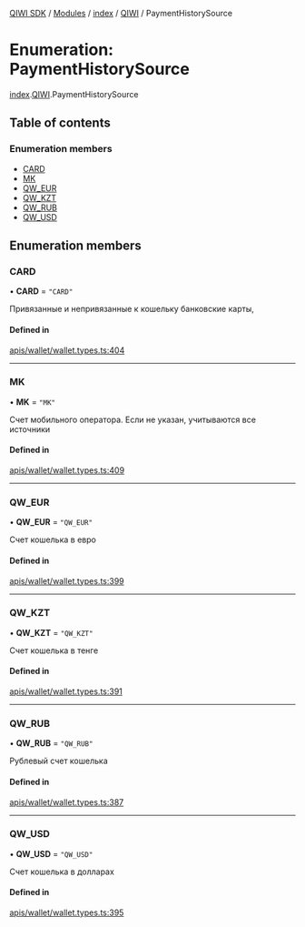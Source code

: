 [QIWI SDK](../README.md) / [Modules](../modules.md) / [index](../modules/index.md) / [QIWI](../modules/index.QIWI.md) / PaymentHistorySource

# Enumeration: PaymentHistorySource

[index](../modules/index.md).[QIWI](../modules/index.QIWI.md).PaymentHistorySource

## Table of contents

### Enumeration members

- [CARD](index.QIWI.PaymentHistorySource.md#card)
- [MK](index.QIWI.PaymentHistorySource.md#mk)
- [QW\_EUR](index.QIWI.PaymentHistorySource.md#qw_eur)
- [QW\_KZT](index.QIWI.PaymentHistorySource.md#qw_kzt)
- [QW\_RUB](index.QIWI.PaymentHistorySource.md#qw_rub)
- [QW\_USD](index.QIWI.PaymentHistorySource.md#qw_usd)

## Enumeration members

### CARD

• **CARD** = `"CARD"`

Привязанные и непривязанные к кошельку банковские
карты,

#### Defined in

[apis/wallet/wallet.types.ts:404](https://github.com/AlexXanderGrib/node-qiwi-sdk/blob/05e2fb8/src/apis/wallet/wallet.types.ts#L404)

___

### MK

• **MK** = `"MK"`

Счет мобильного оператора. Если не указан, учитываются
все источники

#### Defined in

[apis/wallet/wallet.types.ts:409](https://github.com/AlexXanderGrib/node-qiwi-sdk/blob/05e2fb8/src/apis/wallet/wallet.types.ts#L409)

___

### QW\_EUR

• **QW\_EUR** = `"QW_EUR"`

Счет кошелька в евро

#### Defined in

[apis/wallet/wallet.types.ts:399](https://github.com/AlexXanderGrib/node-qiwi-sdk/blob/05e2fb8/src/apis/wallet/wallet.types.ts#L399)

___

### QW\_KZT

• **QW\_KZT** = `"QW_KZT"`

Счет кошелька в тенге

#### Defined in

[apis/wallet/wallet.types.ts:391](https://github.com/AlexXanderGrib/node-qiwi-sdk/blob/05e2fb8/src/apis/wallet/wallet.types.ts#L391)

___

### QW\_RUB

• **QW\_RUB** = `"QW_RUB"`

Рублевый счет кошелька

#### Defined in

[apis/wallet/wallet.types.ts:387](https://github.com/AlexXanderGrib/node-qiwi-sdk/blob/05e2fb8/src/apis/wallet/wallet.types.ts#L387)

___

### QW\_USD

• **QW\_USD** = `"QW_USD"`

Счет кошелька в долларах

#### Defined in

[apis/wallet/wallet.types.ts:395](https://github.com/AlexXanderGrib/node-qiwi-sdk/blob/05e2fb8/src/apis/wallet/wallet.types.ts#L395)
